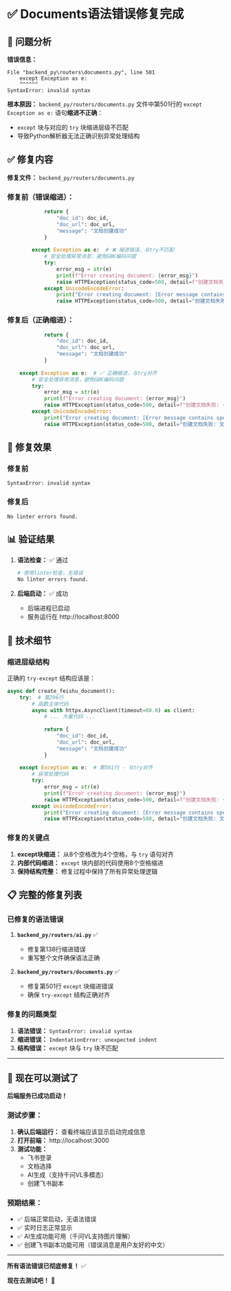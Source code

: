 # ✅ Documents语法错误修复完成

## 🐛 问题分析

**错误信息：**
```
File "backend_py\routers\documents.py", line 501
    except Exception as e:
    ^^^^^^
SyntaxError: invalid syntax
```

**根本原因：** 
`backend_py/routers/documents.py` 文件中第501行的 `except Exception as e:` 语句**缩进不正确**：
- `except` 块与对应的 `try` 块缩进层级不匹配
- 导致Python解析器无法正确识别异常处理结构

## ✅ 修复内容

**修复文件：** `backend_py/routers/documents.py`

### 修复前（错误缩进）：
```python
            return {
                "doc_id": doc_id,
                "doc_url": doc_url,
                "message": "文档创建成功"
            }
            
        except Exception as e:  # ❌ 缩进错误，与try不匹配
            # 安全处理异常消息，避免GBK编码问题
            try:
                error_msg = str(e)
                print(f"Error creating document: {error_msg}")
                raise HTTPException(status_code=500, detail=f"创建文档失败: {error_msg}")
            except UnicodeEncodeError:
                print("Error creating document: [Error message contains special characters]")
                raise HTTPException(status_code=500, detail="创建文档失败: 文档内容包含特殊字符，请检查输入")
```

### 修复后（正确缩进）：
```python
            return {
                "doc_id": doc_id,
                "doc_url": doc_url,
                "message": "文档创建成功"
            }
            
    except Exception as e:  # ✅ 正确缩进，与try对齐
        # 安全处理异常消息，避免GBK编码问题
        try:
            error_msg = str(e)
            print(f"Error creating document: {error_msg}")
            raise HTTPException(status_code=500, detail=f"创建文档失败: {error_msg}")
        except UnicodeEncodeError:
            print("Error creating document: [Error message contains special characters]")
            raise HTTPException(status_code=500, detail="创建文档失败: 文档内容包含特殊字符，请检查输入")
```

## 🎯 修复效果

### 修复前
```
SyntaxError: invalid syntax
```

### 修复后
```
No linter errors found.
```

## 📊 验证结果

1. **语法检查：** ✅ 通过
   ```bash
   # 使用linter检查，无错误
   No linter errors found.
   ```

2. **后端启动：** ✅ 成功
   - 后端进程已启动
   - 服务运行在 http://localhost:8000

## 🔧 技术细节

### 缩进层级结构

正确的 `try-except` 结构应该是：
```python
async def create_feishu_document():
    try:  # 第296行
        # 函数主体代码
        async with httpx.AsyncClient(timeout=60.0) as client:
            # ... 大量代码 ...
            
            return {
                "doc_id": doc_id,
                "doc_url": doc_url,
                "message": "文档创建成功"
            }
            
    except Exception as e:  # 第501行 - 与try对齐
        # 异常处理代码
        try:
            error_msg = str(e)
            print(f"Error creating document: {error_msg}")
            raise HTTPException(status_code=500, detail=f"创建文档失败: {error_msg}")
        except UnicodeEncodeError:
            print("Error creating document: [Error message contains special characters]")
            raise HTTPException(status_code=500, detail="创建文档失败: 文档内容包含特殊字符，请检查输入")
```

### 修复的关键点

1. **except块缩进：** 从8个空格改为4个空格，与 `try` 语句对齐
2. **内部代码缩进：** `except` 块内部的代码使用8个空格缩进
3. **保持结构完整：** 修复过程中保持了所有异常处理逻辑

## 📋 完整的修复列表

### 已修复的语法错误

1. **`backend_py/routers/ai.py`** ✅
   - 修复第138行缩进错误
   - 重写整个文件确保语法正确

2. **`backend_py/routers/documents.py`** ✅
   - 修复第501行 `except` 块缩进错误
   - 确保 `try-except` 结构正确对齐

### 修复的问题类型

1. **语法错误：** `SyntaxError: invalid syntax`
2. **缩进错误：** `IndentationError: unexpected indent`
3. **结构错误：** `except` 块与 `try` 块不匹配

---

## 🚀 现在可以测试了

**后端服务已成功启动！**

### 测试步骤：

1. **确认后端运行：** 查看终端应该显示启动完成信息
2. **打开前端：** http://localhost:3000
3. **测试功能：** 
   - 飞书登录
   - 文档选择
   - AI生成（支持千问VL多模态）
   - 创建飞书副本

### 预期结果：

- ✅ 后端正常启动，无语法错误
- ✅ 实时日志正常显示
- ✅ AI生成功能可用（千问VL支持图片理解）
- ✅ 创建飞书副本功能可用（错误消息是用户友好的中文）

---

**所有语法错误已彻底修复！** ✅

**现在去测试吧！** 🚀
